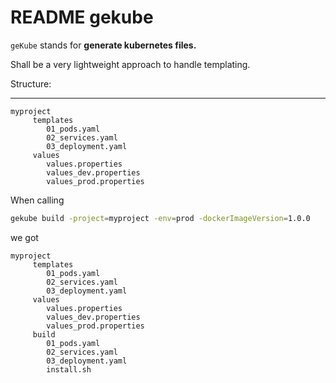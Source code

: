 README gekube
=============

`geKube` stands for **generate kubernetes files.**

Shall be a very lightweight approach to handle templating.


Structure:

----
```
myproject
     templates
        01_pods.yaml
        02_services.yaml
        03_deployment.yaml
     values
        values.properties
        values_dev.properties
        values_prod.properties
```
When calling

```bash
gekube build -project=myproject -env=prod -dockerImageVersion=1.0.0
```
we got 

```
myproject
     templates
        01_pods.yaml
        02_services.yaml
        03_deployment.yaml
     values
        values.properties
        values_dev.properties
        values_prod.properties
     build
        01_pods.yaml
        02_services.yaml
        03_deployment.yaml
        install.sh
```